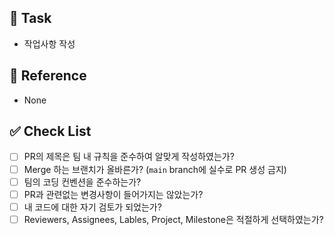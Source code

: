 ## 🏃‍ Task
- 작업사항 작성

## 📄 Reference
- None

## ✅ Check List
- [ ] PR의 제목은 팀 내 규칙을 준수하여 알맞게 작성하였는가?
- [ ] Merge 하는 브랜치가 올바른가? (`main` branch에 실수로 PR 생성 금지)
- [ ] 팀의 코딩 컨벤션을 준수하는가?
- [ ] PR과 관련없는 변경사항이 들어가지는 않았는가?
- [ ] 내 코드에 대한 자기 검토가 되었는가?
- [ ] Reviewers, Assignees, Lables, Project, Milestone은 적절하게 선택하였는가?
